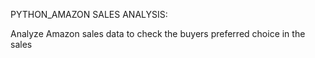 PYTHON_AMAZON SALES ANALYSIS:

Analyze Amazon sales data to check the buyers preferred choice in the sales
